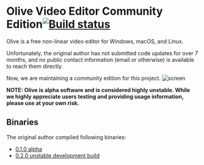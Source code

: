 # Olive Video Editor Community Edition[![Build status](https://github.com/olive-editor/olive/workflows/CI/badge.svg?branch=master)](https://github.com/olive-editor/olive/actions?query=branch%3Amaster)

Olive is a free non-linear video editor for Windows, macOS, and Linux.

Unfortunately, the original author has not submitted code updates for over 7 months, and no public contact information (email or otherwise) is available to reach them directly.

Now, we are maintaining a community edition for this project.
![screen](https://olivevideoeditor.org/img/020-2.png)


**NOTE: Olive is alpha software and is considered highly unstable. While we highly appreciate users testing and providing usage information, please use at your own risk.**

## Binaries
The original author compiled following binaries:
- [0.1.0 alpha](https://github.com/olive-editor/olive/releases/tag/0.1.0)
- [0.2.0 unstable development build](https://github.com/olive-editor/olive/releases/tag/0.2.0-nightly)